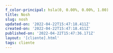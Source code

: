 ```yaml
---
f_color-principal: hsla(0, 0.00%, 0.00%, 1.00)
title: Nosh
slug: nosh
updated-on: '2022-04-22T15:47:18.411Z'
created-on: '2022-04-22T15:47:18.411Z'
published-on: '2022-04-22T15:47:36.171Z'
layout: '[cliente].html'
tags: cliente
---
```



